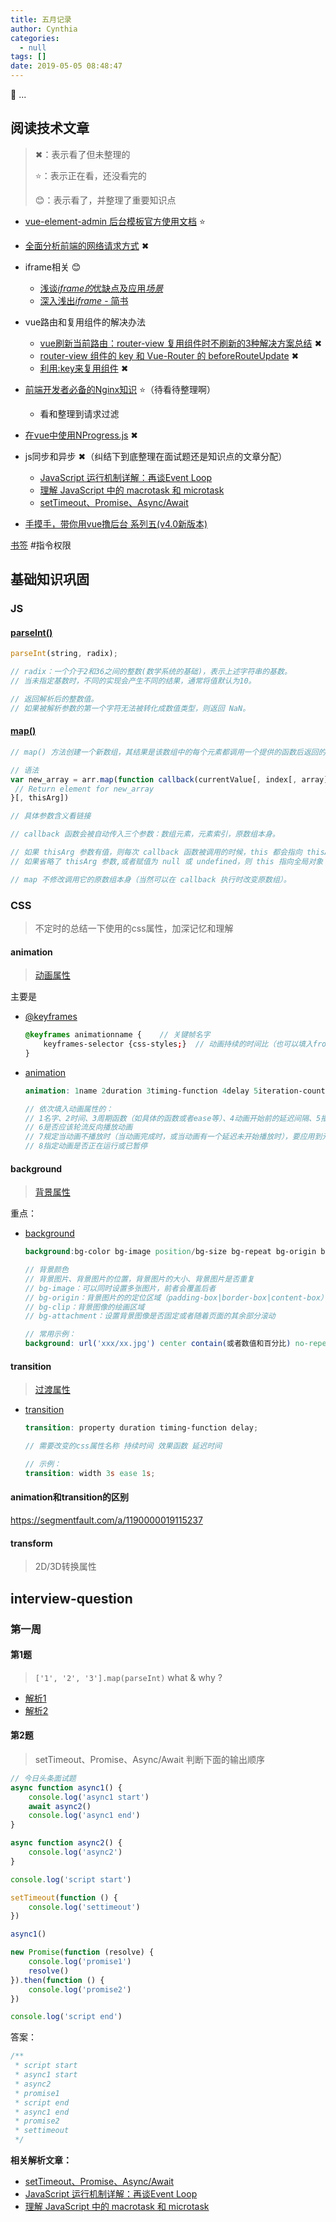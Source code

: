 ```yaml
---
title: 五月记录
author: Cynthia
categories:
  - null
tags: []
date: 2019-05-05 08:48:47
---
```


🐰
...
<!--more-->



## 阅读技术文章

> ✖：表示看了但未整理的
>
> ⭐：表示正在看，还没看完的
>
> 😊：表示看了，并整理了重要知识点

- [vue-element-admin 后台模板官方使用文档](https://panjiachen.gitee.io/vue-element-admin-site/zh/)    ⭐
- [全面分析前端的网络请求方式](https://segmentfault.com/a/1190000018668190)  ✖
- iframe相关   😊
  - [浅谈*iframe的*优缺点及应用*场景*](https://www.baidu.com/link?url=1Y8fCgLAt48Xl5um7cpho5v8curzf1srkcXG24h4MosU4Dvn84z6HKQ_IdnxiSF3maMmvnotNVXR40kOC-q-Imjh6lYQ6haWhMeuczzU7EG&wd=&eqid=d7db18a100020578000000065cce5bae)
  - [深入浅出*iframe* - 简书](http://www.baidu.com/link?url=Ovweb8ihH_ikhZca5mQLvRDkylpldCjkDXwco0vpzmXb4uE0cYJmgsKuZQbi9ofm)
- vue路由和复用组件的解决办法
  - [vue刷新当前路由：router-view 复用组件时不刷新的3种解决方案总结](http://www.mamicode.com/info-detail-2286690.html)   ✖
  - [router-view 组件的 key 和 Vue-Router 的 beforeRouteUpdate](https://www.mmxiaowu.com/article/5badeeb12f52003e4d38c66b)   ✖
  - [利用:key来复用组件](https://panjiachen.gitee.io/vue-element-admin-site/zh/guide/essentials/layout.html#router-view)   ✖
- [前端开发者必备的Nginx知识](https://segmentfault.com/a/1190000018454271)   ⭐（待看待整理啊）
  - 看和整理到请求过滤
- [在vue中使用NProgress.js](https://www.baidu.com/s?ie=utf-8&f=8&rsv_bp=1&tn=baidu&wd=%E5%9C%A8vue%E4%B8%AD%E4%BD%BF%E7%94%A8NProgress.js%20&oq=vscode%2520%25E4%25BB%25BB%25E5%258A%25A1%25E6%25A0%2587%25E8%25AE%25B0&rsv_pq=9ed5fcb60007e757&rsv_t=428eC%2BVjW1HNWgDwdrPIBpx4F9P7%2B9lM857MmRFpq%2B%2FOwRYTAElhuT5q7Wo&rqlang=cn&rsv_enter=1&inputT=6949&rsv_sug3=91&rsv_sug1=64&rsv_sug7=100&rsv_n=2&rsv_sug2=0&rsv_sug4=6949)    ✖
- js同步和异步   ✖（纠结下到底整理在面试题还是知识点的文章分配）
  - [JavaScript 运行机制详解：再谈Event Loop](http://www.ruanyifeng.com/blog/2014/10/event-loop.html)
  - [理解 JavaScript 中的 macrotask 和 microtask](https://juejin.im/entry/58d4df3b5c497d0057eb99ff)
  - [setTimeout、Promise、Async/Await](https://blog.csdn.net/lunahaijiao/article/details/86716825)

- [手摸手，带你用vue撸后台 系列五(v4.0新版本)](https://segmentfault.com/a/1190000019122005)

[书签](https://panjiachen.gitee.io/vue-element-admin-site/zh/guide/essentials/permission.html#%E6%8C%87%E4%BB%A4%E6%9D%83%E9%99%90)   #指令权限





## 基础知识巩固

### JS

#### [parseInt()](https://developer.mozilla.org/zh-CN/docs/Web/JavaScript/Reference/Global_Objects/parseInt)

```js
parseInt(string, radix);

// radix：一个介于2和36之间的整数(数学系统的基础)，表示上述字符串的基数。
// 当未指定基数时，不同的实现会产生不同的结果，通常将值默认为10。

// 返回解析后的整数值。 
// 如果被解析参数的第一个字符无法被转化成数值类型，则返回 NaN。
```



#### [map()](https://developer.mozilla.org/zh-CN/docs/Web/JavaScript/Reference/Global_Objects/Array/map)

```js
// map() 方法创建一个新数组，其结果是该数组中的每个元素都调用一个提供的函数后返回的结果。

// 语法
var new_array = arr.map(function callback(currentValue[, index[, array]]) {
 // Return element for new_array 
}[, thisArg])

// 具体参数含义看链接

// callback 函数会被自动传入三个参数：数组元素，元素索引，原数组本身。

// 如果 thisArg 参数有值，则每次 callback 函数被调用的时候，this 都会指向 thisArg 参数上的这个对象。
// 如果省略了 thisArg 参数,或者赋值为 null 或 undefined，则 this 指向全局对象 。

// map 不修改调用它的原数组本身（当然可以在 callback 执行时改变原数组）。


```



### CSS

> 不定时的总结一下使用的css属性，加深记忆和理解

#### animation

> [动画属性](https://www.runoob.com/cssref/css-reference.html#animation)

主要是 

- [@keyframes](https://www.runoob.com/cssref/css3-pr-animation-keyframes.html)

  ```scss
  @keyframes animationname {	// 关键帧名字
      keyframes-selector {css-styles;}	// 动画持续的时间比（也可以填入from或to）
  }
  ```

- [animation](https://www.runoob.com/cssref/css3-pr-animation.html)

  ```scss
  animation: 1name 2duration 3timing-function 4delay 5iteration-count 6direction 7fill-mode 8play-state;
  
  // 依次填入动画属性的：
  // 1名字、2时间、3周期函数（如具体的函数或者ease等）、4动画开始前的延迟间隔、5播放次数
  // 6是否应该轮流反向播放动画
  // 7规定当动画不播放时（当动画完成时，或当动画有一个延迟未开始播放时），要应用到元素的样式
  // 8指定动画是否正在运行或已暂停
  ```



#### background

> [背景属性](https://www.runoob.com/cssref/css-reference.html#background)

重点：

- [background](https://www.runoob.com/cssref/css3-pr-background.html)

  ```scss
  background:bg-color bg-image position/bg-size bg-repeat bg-origin bg-clip bg-attachment initial|inherit;
  
  // 背景颜色
  // 背景图片、背景图片的位置，背景图片的大小、背景图片是否重复
  // bg-image：可以同时设置多张图片，前者会覆盖后者
  // bg-origin：背景图片的的定位区域（padding-box|border-box|content-box）
  // bg-clip：背景图像的绘画区域
  // bg-attachment：设置背景图像是否固定或者随着页面的其余部分滚动
  
  // 常用示例：
  background: url('xxx/xx.jpg') center contain(或者数值和百分比) no-repeat;
  ```



#### transition

> [过渡属性](https://www.runoob.com/cssref/css-reference.html#transition)

- [transition](https://www.runoob.com/cssref/css3-pr-transition.html)

  ```scss
  transition: property duration timing-function delay;
  
  // 需要改变的css属性名称 持续时间 效果函数 延迟时间
  
  // 示例：
  transition: width 3s ease 1s;
  ```

  

#### animation和transition的区别

<https://segmentfault.com/a/1190000019115237>



#### transform

> 2D/3D转换属性









## interview-question

### 第一周

#### 第1题

> `['1', '2', '3'].map(parseInt)` what & why ?

- [解析1](https://github.com/Advanced-Frontend/Daily-Interview-Question/issues/4#issuecomment-464319423)
- [解析2](https://github.com/Advanced-Frontend/Daily-Interview-Question/issues/4#issuecomment-468115368)

#### 第2题

> setTimeout、Promise、Async/Await 判断下面的输出顺序

```js
// 今日头条面试题
async function async1() {
    console.log('async1 start')
    await async2()
    console.log('async1 end')
}

async function async2() {
    console.log('async2')
}

console.log('script start')

setTimeout(function () {
    console.log('settimeout')
})

async1()

new Promise(function (resolve) {
    console.log('promise1')
    resolve()
}).then(function () {
    console.log('promise2')
})

console.log('script end')

```

答案：

```js
/**
 * script start
 * async1 start
 * async2
 * promise1
 * script end
 * async1 end
 * promise2
 * settimeout
 */
```

**相关解析文章：**
- [setTimeout、Promise、Async/Await](https://blog.csdn.net/lunahaijiao/article/details/86716825)
- [JavaScript 运行机制详解：再谈Event Loop](http://www.ruanyifeng.com/blog/2014/10/event-loop.html)
- [理解 JavaScript 中的 macrotask 和 microtask](https://juejin.im/entry/58d4df3b5c497d0057eb99ff)











